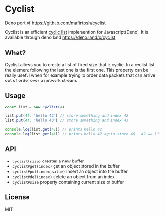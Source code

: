 # Cyclist
Deno port of https://github.com/mafintosh/cyclist

Cyclist is an efficient [cyclic list](http://en.wikipedia.org/wiki/Circular_buffer) implemention for Javascript(Deno).
It is available through deno land
https://deno.land/x/cyclist
## What?

Cyclist allows you to create a list of fixed size that is cyclic.
In a cyclist list the element following the last one is the first one.
This property can be really useful when for example trying to order data
packets that can arrive out of order over a network stream.

## Usage

``` js
const list = new Cyclist(4)

list.put(42, 'hello 42') // store something and index 42
list.put(43, 'hello 43') // store something and index 43

console.log(list.get(42)) // prints hello 42
console.log(list.get(46)) // prints hello 42 again since 46 - 42 == list.size
```

## API

* `cyclist(size)` creates a new buffer
* `cyclist#get(index)` get an object stored in the buffer
* `cyclist#put(index,value)` insert an object into the buffer
* `cyclist#del(index)` delete an object from an index
* `cyclist#size` property containing current size of buffer

## License

MIT

